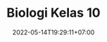 ---
title: "Biologi Kelas 10"
date: 2022-05-14T19:29:11+07:00
draft: false
type: docs
weight: 10
categories:
    - biologi
    - kelas 10
---